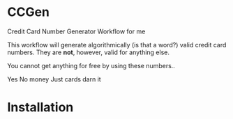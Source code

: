 CCGen
=====

Credit Card Number Generator Workflow for me

This workflow will generate algorithmically (is that a word?) valid credit card numbers. They are **not**, however, valid for anything else.

You cannot get anything for free by using these numbers..

Yes No money Just cards darn it

# Installation
